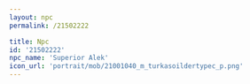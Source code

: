```yaml
---
layout: npc
permalink: /21502222

title: Npc
id: '21502222'
npc_name: 'Superior Alek'
icon_url: 'portrait/mob/21001040_m_turkasoildertypec_p.png'
---
```

